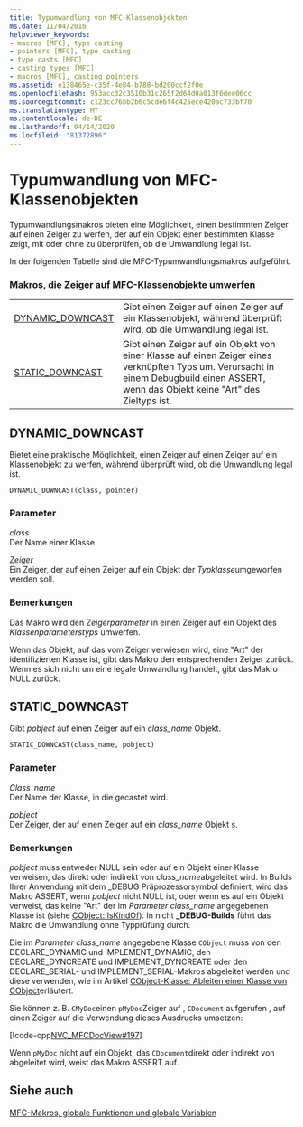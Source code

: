 ```yaml
---
title: Typumwandlung von MFC-Klassenobjekten
ms.date: 11/04/2016
helpviewer_keywords:
- macros [MFC], type casting
- pointers [MFC], type casting
- type casts [MFC]
- casting types [MFC]
- macros [MFC], casting pointers
ms.assetid: e138465e-c35f-4e84-b788-bd200ccf2f0e
ms.openlocfilehash: 953acc32c3510b31c265f2d64d0a013f6dee06cc
ms.sourcegitcommit: c123cc76bb2b6c5cde6f4c425ece420ac733bf70
ms.translationtype: MT
ms.contentlocale: de-DE
ms.lasthandoff: 04/14/2020
ms.locfileid: "81372896"
---
```

# <a name="type-casting-of-mfc-class-objects"></a>Typumwandlung von MFC-Klassenobjekten

Typumwandlungsmakros bieten eine Möglichkeit, einen bestimmten Zeiger auf einen Zeiger zu werfen, der auf ein Objekt einer bestimmten Klasse zeigt, mit oder ohne zu überprüfen, ob die Umwandlung legal ist.

In der folgenden Tabelle sind die MFC-Typumwandlungsmakros aufgeführt.

### <a name="macros-that-cast-pointers-to-mfc-class-objects"></a>Makros, die Zeiger auf MFC-Klassenobjekte umwerfen

|||
|-|-|
|[DYNAMIC_DOWNCAST](#dynamic_downcast)|Gibt einen Zeiger auf einen Zeiger auf ein Klassenobjekt, während überprüft wird, ob die Umwandlung legal ist.|
|[STATIC_DOWNCAST](#static_downcast)|Gibt einen Zeiger auf ein Objekt von einer Klasse auf einen Zeiger eines verknüpften Typs um. Verursacht in einem Debugbuild einen ASSERT, wenn das Objekt keine "Art" des Zieltyps ist.|

## <a name="dynamic_downcast"></a><a name="dynamic_downcast"></a>DYNAMIC_DOWNCAST

Bietet eine praktische Möglichkeit, einen Zeiger auf einen Zeiger auf ein Klassenobjekt zu werfen, während überprüft wird, ob die Umwandlung legal ist.

```
DYNAMIC_DOWNCAST(class, pointer)
```

### <a name="parameters"></a>Parameter

*class*<br/>
Der Name einer Klasse.

*Zeiger*<br/>
Ein Zeiger, der auf einen Zeiger auf ein Objekt der *Typklasse*umgeworfen werden soll.

### <a name="remarks"></a>Bemerkungen

Das Makro wird den *Zeigerparameter* in einen Zeiger auf ein Objekt des *Klassenparameterstyps* umwerfen.

Wenn das Objekt, auf das vom Zeiger verwiesen wird, eine "Art" der identifizierten Klasse ist, gibt das Makro den entsprechenden Zeiger zurück. Wenn es sich nicht um eine legale Umwandlung handelt, gibt das Makro NULL zurück.

## <a name="static_downcast"></a><a name="static_downcast"></a>STATIC_DOWNCAST

Gibt *pobject* auf einen Zeiger auf ein *class_name* Objekt.

```
STATIC_DOWNCAST(class_name, pobject)
```

### <a name="parameters"></a>Parameter

*Class_name*<br/>
Der Name der Klasse, in die gecastet wird.

*pobject*<br/>
Der Zeiger, der auf einen Zeiger auf ein *class_name* Objekt s.

### <a name="remarks"></a>Bemerkungen

*pobject* muss entweder NULL sein oder auf ein Objekt einer Klasse verweisen, das direkt oder indirekt von *class_name*abgeleitet wird. In Builds Ihrer Anwendung mit dem _DEBUG Präprozessorsymbol definiert, wird das Makro ASSERT, wenn *pobject* nicht NULL ist, oder wenn es auf ein Objekt verweist, das keine "Art" der im *Parameter class_name* angegebenen Klasse ist (siehe [CObject::IsKindOf](../../mfc/reference/cobject-class.md#iskindof)). In nicht **_DEBUG-Builds** führt das Makro die Umwandlung ohne Typprüfung durch.

Die im *Parameter class_name* angegebene Klasse `CObject` muss von den DECLARE_DYNAMIC und IMPLEMENT_DYNAMIC, den DECLARE_DYNCREATE und IMPLEMENT_DYNCREATE oder den DECLARE_SERIAL- und IMPLEMENT_SERIAL-Makros abgeleitet werden und diese verwenden, wie im Artikel [CObject-Klasse: Ableiten einer Klasse von CObject](../../mfc/deriving-a-class-from-cobject.md)erläutert.

Sie können z. B. `CMyDoc`einen `pMyDoc`Zeiger auf , `CDocument` aufgerufen , auf einen Zeiger auf die Verwendung dieses Ausdrucks umsetzen:

[!code-cpp[NVC_MFCDocView#197](../../mfc/codesnippet/cpp/type-casting-of-mfc-class-objects_1.cpp)]

Wenn `pMyDoc` nicht auf ein Objekt, das `CDocument`direkt oder indirekt von abgeleitet wird, weist das Makro ASSERT auf.

## <a name="see-also"></a>Siehe auch

[MFC-Makros, globale Funktionen und globale Variablen](../../mfc/reference/mfc-macros-and-globals.md)
